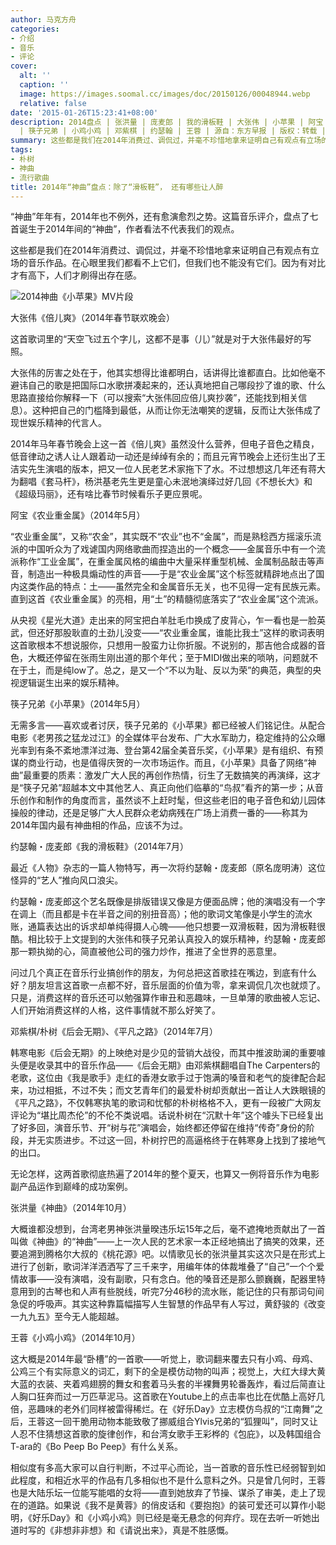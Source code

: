 ```yaml
---
author: 马克方舟
categories:
- 介绍
- 音乐
- 评论
cover:
  alt: ''
  caption: ''
  image: https://images.soomal.cc/images/doc/20150126/00048944.webp
  relative: false
date: '2015-01-26T15:23:41+08:00'
description: 2014盘点 | 张洪量 | 庞麦郎 | 我的滑板鞋 | 大张伟 | 小苹果 | 阿宝 | 平凡之路 | 倍儿爽 | 后会无期 | 农业重金属
  | 筷子兄弟 | 小鸡小鸡 | 邓紫棋 | 约瑟翰 | 王蓉 | 源自：东方早报 | 版权：转载 |  平均/总评分：08.50/51
summary: 这些都是我们在2014年消费过、调侃过，并毫不珍惜地拿来证明自己有观点有立场的音乐作品。在心眼里我们都看不上它们，但我们也不能没有它们。因为有对比才有高下，人们才刷得出存在感……
tags:
- 朴树
- 神曲
- 流行歌曲
title: 2014年“神曲”盘点：除了“滑板鞋”， 还有哪些让人醉
---
```


“神曲”年年有，2014年也不例外，还有愈演愈烈之势。这篇音乐评介，盘点了七首诞生于2014年间的“神曲”，作者看法不代表我们的观点。


这些都是我们在2014年消费过、调侃过，并毫不珍惜地拿来证明自己有观点有立场的音乐作品。在心眼里我们都看不上它们，但我们也不能没有它们。因为有对比才有高下，人们才刷得出存在感。

![2014神曲《小苹果》MV片段](https://images.soomal.cc/images/doc/20150126/00048944.webp)





大张伟《倍儿爽》（2014年春节联欢晚会） 

这首歌词里的“天空飞过五个字儿，这都不是事（儿）”就是对于大张伟最好的写照。

大张伟的厉害之处在于，他其实想得比谁都明白，话讲得比谁都直白。比如他毫不避讳自己的歌是把国际口水歌拼凑起来的，还认真地把自己哪段抄了谁的歌、什么思路直接给你解释一下（可以搜索“大张伟回应倍儿爽抄袭”，还能找到相关信息）。这种把自己的门槛降到最低，从而让你无法嘲笑的逻辑，反而让大张伟成了现世娱乐精神的代言人。

2014年马年春节晚会上这一首《倍儿爽》虽然没什么营养，但电子音色之精良，低音律动之诱人让人跟着动一动还是绰绰有余的；而且元宵节晚会上还衍生出了王洁实先生演唱的版本，把又一位人民老艺术家拖下了水。不过想想这几年还有蒋大为翻唱《套马杆》，杨洪基老先生更是童心未泯地演绎过好几回《不想长大》和《超级玛丽》，还有啥比春节时候看乐子更应景呢。

阿宝《农业重金属》（2014年5月）

“农业重金属”，又称“农金”，其实既不“农业”也不“金属”，而是熟稔西方摇滚乐流派的中国听众为了戏谑国内网络歌曲而捏造出的一个概念――金属音乐中有一个流派称作“工业金属”，在重金属风格的编曲中大量采样重型机械、金属制品敲击等声音，制造出一种极具煽动性的声音――于是“农业金属”这个标签就精辟地点出了国内这类作品的特点：土――虽然完全和金属音乐无关，也不见得一定有民族元素。直到这首《农业重金属》的亮相，用“土”的精髓彻底落实了“农业金属”这个流派。

从央视《星光大道》走出来的阿宝把白羊肚毛巾换成了皮背心，乍一看也是一脸英武，但还好那股耿直的土劲儿没变――“农业重金属，谁能比我土”这样的歌词表明这首歌根本不想说服你，只想用一股蛮力让你折服。不说别的，那吉他合成器的音色，大概还停留在张雨生刚出道的那个年代；至于MIDI做出来的唢呐，问题就不在于土，而是纯low了。总之，是又一个“不以为耻、反以为荣”的典范，典型的央视逻辑诞生出来的娱乐精神。

筷子兄弟《小苹果》（2014年5月）

无需多言――喜欢或者讨厌，筷子兄弟的《小苹果》都已经被人们铭记住。从配合电影《老男孩之猛龙过江》的全媒体平台发布、广大水军助力，稳定维持的公众曝光率到有条不紊地漂洋过海、登台第42届全美音乐奖，《小苹果》是有组织、有预谋的商业行动，也是值得庆贺的一次市场运作。而且，《小苹果》具备了网络“神曲”最重要的质素：激发广大人民的再创作热情，衍生了无数搞笑的再演绎，这才是“筷子兄弟”超越本文中其他艺人、真正向他们临摹的“鸟叔”看齐的第一步；从音乐创作和制作的角度而言，虽然谈不上赶时髦，但这些老旧的电子音色和幼儿园体操般的律动，还是足够广大人民群众老幼病残在广场上消费一番的――称其为2014年国内最有神曲相的作品，应该不为过。

约瑟翰・庞麦郎《我的滑板鞋》（2014年7月）

最近《人物》杂志的一篇人物特写，再一次将约瑟翰・庞麦郎（原名庞明涛）这位怪异的“艺人”推向风口浪尖。

约瑟翰・庞麦郎这个艺名既像是排版错误又像是方便面品牌；他的演唱没有一个字在调上（而且都是卡在半音之间的别扭音高）；他的歌词文笔像是小学生的流水账，通篇表达出的诉求却单纯得摄人心魄――他只想要一双滑板鞋，因为滑板鞋很酷。相比较于上文提到的大张伟和筷子兄弟认真投入的娱乐精神，约瑟翰・庞麦郎那一颗执拗的心，简直被他公司的强力炒作，推进了全世界的恶意里。

问过几个真正在音乐行业搞创作的朋友，为何总把这首歌挂在嘴边，到底有什么好？朋友坦言这首歌一点都不好，音乐层面的价值为零，拿来调侃几次也就烦了。只是，消费这样的音乐还可以勉强算作审丑和恶趣味，一旦单薄的歌曲被人忘记、人们开始消费这样的人格，这件事情就不那么好笑了。

邓紫棋/朴树《后会无期》、《平凡之路》（2014年7月）

韩寒电影《后会无期》的上映绝对是少见的营销大战役，而其中推波助澜的重要噱头便是收录其中的音乐作品――《后会无期》由邓紫棋翻唱自The Carpenters的老歌，这位由《我是歌手》走红的香港女歌手过于饱满的嗓音和老气的旋律配合起来，功过相抵，不过不失；而文艺青年们的最爱朴树却贡献出一首让人大跌眼镜的《平凡之路》，不仅韩寒执笔的歌词和忧郁的朴树格格不入，更有一段被广大网友评论为“堪比周杰伦”的不伦不类说唱。话说朴树在“沉默十年”这个噱头下已经复出了好多回，演音乐节、开“树与花”演唱会，始终都还停留在维持“传奇”身份的阶段，并无实质进步。不过这一回，朴树拧巴的高逼格终于在韩寒身上找到了接地气的出口。

无论怎样，这两首歌彻底热遍了2014年的整个夏天，也算又一例将音乐作为电影副产品运作到巅峰的成功案例。

张洪量《神曲》（2014年10月）

大概谁都没想到，台湾老男神张洪量暌违乐坛15年之后，毫不遮掩地贡献出了一首叫做《神曲》的“神曲”――上一次人民的艺术家一本正经地搞出了搞笑的效果，还要追溯到腾格尔大叔的《桃花源》吧。以情歌见长的张洪量其实这次只是在形式上进行了创新，歌词洋洋洒洒写了三千来字，用编年体的体裁堆叠了“自己”一个个爱情故事――没有演唱，没有副歌，只有念白。他的嗓音还是那么颤巍巍，配器里特意用到的古琴也和人声有些脱线，听完7分46秒的流水账，能记住的只有那词句间急促的呼吸声。其实这种靠篇幅描写人生智慧的作品早有人写过，黄舒骏的《改变一九九五》至今无人能超越。

王蓉《小鸡小鸡》（2014年10月）

这大概是2014年最“卧槽”的一首歌――听觉上，歌词翻来覆去只有小鸡、母鸡、公鸡三个有实际意义的词汇，剩下的全是模仿动物的叫声；视觉上，大红大绿大黄大蓝的衣装、夹着鸡翅膀的舞女和套着马头套的半裸舞男轮番轰炸，看过后简直让人胸口狂奔而过一万匹草泥马。这首歌在Youtube上的点击率也比在优酷上高好几倍，恶趣味的老外们同样被雷得稀烂。在《好乐Day》立志模仿鸟叔的“江南舞”之后，王蓉这一回干脆用动物本能致敬了挪威组合Ylvis兄弟的“狐狸叫”，同时又让人忍不住猜想这首歌的旋律创作，和台湾女歌手王彩桦的《包庇》，以及韩国组合T-ara的《Bo Peep Bo Peep》有什么关系。

相似度有多高大家可以自行判断，不过平心而论，当一首歌的音乐性已经弱智到如此程度，和相近水平的作品有几多相似也不是什么意料之外。只是曾几何时，王蓉也是大陆乐坛一位能写能唱的女将――直到她放弃了节操、谋杀了审美，走上了现在的道路。如果说《我不是黄蓉》的俏皮话和《要抱抱》的装可爱还可以算作小聪明，《好乐Day》和《小鸡小鸡》则已经是毫无悬念的何弃疗。现在去听一听她出道时写的《非想非非想》和《请说出来》，真是不胜感慨。